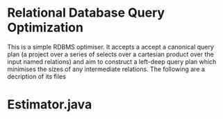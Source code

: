 # Relational Database Query Optimization

This is a simple RDBMS optimiser. It accepts a accept a canonical query plan (a project over a series of selects over a cartesian product over the input named relations) and aim to construct a left-deep query plan which minimises the sizes of any intermediate relations. The following are a decription of its files 

# Estimator.java
